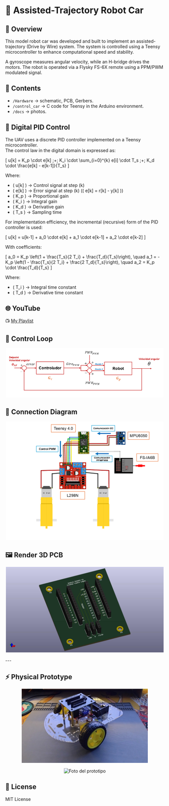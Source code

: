 # 🚀 Assisted-Trajectory Robot Car

## 📖 Overview
This model robot car was developed and built to implement an assisted-trajectory (Drive by Wire) system. The system is controlled using a Teensy microcontroller to enhance computational speed and stability.  

A gyroscope measures angular velocity, while an H-bridge drives the motors. The robot is operated via a Flysky FS-6X remote using a PPM/PWM modulated signal.

## 📂 Contents
- `/Hardware` → schematic, PCB, Gerbers.
- `/control_car` → C code for Teensy in the Arduino environment.
- `/docs` → photos.

## 📐 Digital PID Control

The UAV uses a discrete PID controller implemented on a Teensy microcontroller.  
The control law in the digital domain is expressed as:

\[
u[k] = K_p \cdot e[k] \;+\; K_i \cdot \sum_{i=0}^{k} e[i] \cdot T_s \;+\; K_d \cdot \frac{e[k] - e[k-1]}{T_s}
\]

Where:
- \( u[k] \) → Control signal at step \(k\)  
- \( e[k] \) → Error signal at step \(k\) (\( e[k] = r[k] - y[k] \))  
- \( K_p \) → Proportional gain  
- \( K_i \) → Integral gain  
- \( K_d \) → Derivative gain  
- \( T_s \) → Sampling time  

For implementation efficiency, the incremental (recursive) form of the PID controller is used:

\[
u[k] = u[k-1] + a_0 \cdot e[k] + a_1 \cdot e[k-1] + a_2 \cdot e[k-2]
\]

With coefficients:

\[
a_0 = K_p \left(1 + \frac{T_s}{2 T_i} + \frac{T_d}{T_s}\right), \quad
a_1 = -K_p \left(1 - \frac{T_s}{2 T_i} + \frac{2 T_d}{T_s}\right), \quad
a_2 = K_p \cdot \frac{T_d}{T_s}
\]

Where:
- \( T_i \) → Integral time constant  
- \( T_d \) → Derivative time constant  





## 🌐 YouTube
📺 [My Playlist](https://youtube.com/playlist?list=PLy6JmHc8bVqIY5rbHkpyFbhlm4xQOCF1T&si=1QBgLZTLAjbxRnrU)

## 🔄 Control Loop
<p align="center">
<img src="docs/diagrama auto.png" alt="Diagrama sistema" width="500">
</p>

## :triangular_ruler: Connection Diagram
<p align="center">
<img src="docs/conexiones.png" alt="Esquema de conexiones" width="500">
</p>

## 🖼️ Render 3D PCB
<p align="center">
<img src="docs/shield teensy_v2.jpg" alt="PCB Render" width="500">
</p>
---

## ⚡ Physical Prototype
<p align="center">
<img src="docs/auto4.jpg" alt="Foto del prototipo" width="400">
</p>
<p align="center">
<img src="docs/auto7.jpg" alt="Foto del prototipo" width="400">
</p>

## 📜 License
MIT License  
